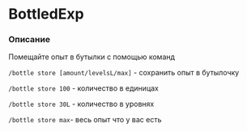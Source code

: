 # BottledExp

### Описание

Помещайте опыт в бутылки с помощью команд

`/bottle store [amount/levelsL/max]` - сохранить опыт в бутылочку&#x20;

`/bottle store 100` - количество в единицах

`/bottle store 30L` - количество в уровнях

`/bottle store max`- весь опыт что у вас есть
